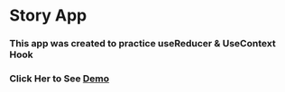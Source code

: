 # Story App

### This app was created to practice useReducer & UseContext Hook

### Click Her to See [Demo](https://story-app-react.netlify.app/)